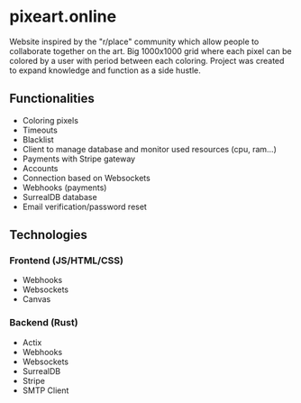 # pixeart.online

Website inspired by the "r/place" community which allow people to collaborate together on the art. Big 1000x1000 grid where each pixel can be colored by a user with period between each coloring. Project was created to expand knowledge and function as a side hustle. 

## Functionalities

- Coloring pixels
- Timeouts
- Blacklist
- Client to manage database and monitor used resources (cpu, ram...)
- Payments with Stripe gateway
- Accounts
- Connection based on Websockets
- Webhooks (payments)
- SurrealDB database
- Email verification/password reset

## Technologies

### Frontend (JS/HTML/CSS)

- Webhooks
- Websockets
- Canvas

### Backend (Rust)

- Actix
- Webhooks
- Websockets
- SurrealDB
- Stripe
- SMTP Client
